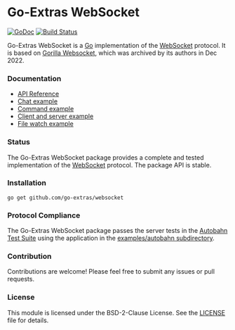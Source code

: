 # Go-Extras WebSocket

[![GoDoc](https://godoc.org/github.com/go-extras/websocket?status.svg)](https://godoc.org/github.com/go-extras/websocket)
[![Build Status](https://github.com/go-extras/websocket/actions/workflows/main.yml/badge.svg)](https://github.com/go-extras/websocket/actions/workflows/main.yml)

Go-Extras WebSocket is a [Go](http://golang.org/) implementation of the
[WebSocket](http://www.rfc-editor.org/rfc/rfc6455.txt) protocol. It is based on
[Gorilla Websocket](https://github.com/gorilla/websocket), which was archived
by its authors in Dec 2022.


### Documentation

* [API Reference](https://pkg.go.dev/github.com/go-extras/websocket?tab=doc)
* [Chat example](https://github.com/go-extras/websocket/tree/master/examples/chat)
* [Command example](https://github.com/go-extras/websocket/tree/master/examples/command)
* [Client and server example](https://github.com/go-extras/websocket/tree/master/examples/echo)
* [File watch example](https://github.com/go-extras/websocket/tree/master/examples/filewatch)

### Status

The Go-Extras WebSocket package provides a complete and tested implementation of
the [WebSocket](http://www.rfc-editor.org/rfc/rfc6455.txt) protocol. The
package API is stable.

### Installation

    go get github.com/go-extras/websocket

### Protocol Compliance

The Go-Extras WebSocket package passes the server tests in the [Autobahn Test
Suite](https://github.com/crossbario/autobahn-testsuite) using the application in the [examples/autobahn
subdirectory](https://github.com/go-extras/websocket/tree/master/examples/autobahn).

### Contribution
Contributions are welcome! Please feel free to submit any issues or pull requests.

### License
This module is licensed under the BSD-2-Clause License. See the [LICENSE](LICENSE) file for details.
